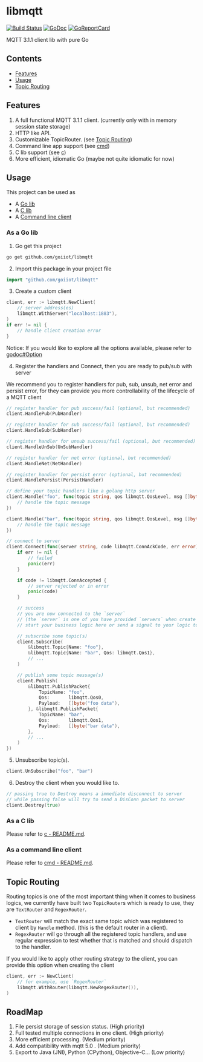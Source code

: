# libmqtt

[![Build Status](https://travis-ci.org/goiiot/libmqtt.svg)](https://travis-ci.org/goiiot/libmqtt) [![GoDoc](https://godoc.org/github.com/goiiot/libmqtt?status.svg)](https://godoc.org/github.com/goiiot/libmqtt) [![GoReportCard](https://goreportcard.com/badge/goiiot/libmqtt)](https://goreportcard.com/report/github.com/goiiot/libmqtt)

MQTT 3.1.1 client lib with pure Go

## Contents

- [Features](#features)
- [Usage](#usage)
- [Topic Routing](#topic-routing)

## Features

1. A full functional MQTT 3.1.1 client. (currently only with in memory session state storage)
1. HTTP like API.
1. Customizable TopicRouter. (see [Topic Routing](#topic-routing))
1. Command line app support (see [cmd](./cmd/))
1. C lib support (see [c](./c/))
1. More efficient, idiomatic Go (maybe not quite idiomatic for now)

## Usage

This project can be used as

- A [Go lib](#as-a-go-lib)
- A [C lib](#as-a-c-lib)
- A [Command line client](#as-a-command-line-client)

### As a Go lib

1. Go get this project

```bash
go get github.com/goiiot/libmqtt
```

2. Import this package in your project file

```go
import "github.com/goiiot/libmqtt"
```

3. Create a custom client

```go
client, err := libmqtt.NewClient(
    // server address(es)
    libmqtt.WithServer("localhost:1883"),
)
if err != nil {
    // handle client creation error
}
```

Notice: If you would like to explore all the options available, please refer to [godoc#Option](https://godoc.org/github.com/goiiot/libmqtt#Option)

4. Register the handlers and Connect, then you are ready to pub/sub with server

We recommend you to register handlers for pub, sub, unsub, net error and persist error, for they can provide you more controllability of the lifecycle of a MQTT client

```go
// register handler for pub success/fail (optional, but recommended)
client.HandlePub(PubHandler)

// register handler for sub success/fail (optional, but recommended)
client.HandleSub(SubHandler)

// register handler for unsub success/fail (optional, but recommended)
client.HandleUnSub(UnSubHandler)

// register handler for net error (optional, but recommended)
client.HandleNet(NetHandler)

// register handler for persist error (optional, but recommended)
client.HandlePersist(PersistHandler)

// define your topic handlers like a golang http server
client.Handle("foo", func(topic string, qos libmqtt.QosLevel, msg []byte) {
    // handle the topic message
})

client.Handle("bar", func(topic string, qos libmqtt.QosLevel, msg []byte) {
    // handle the topic message
})

// connect to server
client.Connect(func(server string, code libmqtt.ConnAckCode, err error) {
    if err != nil {
        // failed
        panic(err)
    }

    if code != libmqtt.ConnAccepted {
        // server rejected or in error
        panic(code)
    }

    // success
    // you are now connected to the `server`
    // (the `server` is one of you have provided `servers` when create the client)
    // start your business logic here or send a signal to your logic to start

    // subscribe some topic(s)
    client.Subscribe(
        &libmqtt.Topic{Name: "foo"},
        &libmqtt.Topic{Name: "bar", Qos: libmqtt.Qos1},
        // ...
    )

    // publish some topic message(s)
    client.Publish(
        &libmqtt.PublishPacket{
            TopicName: "foo",
            Qos:       libmqtt.Qos0,
            Payload:   []byte("foo data"),
        }, &libmqtt.PublishPacket{
            TopicName: "bar",
            Qos:       libmqtt.Qos1,
            Payload:   []byte("bar data"),
        },
        // ...
    )
})
```

5. Unsubscribe topic(s).

```go
client.UnSubscribe("foo", "bar")
```

6. Destroy the client when you would like to.

```go
// passing true to Destroy means a immediate disconnect to server
// while passing false will try to send a DisConn packet to server
client.Destroy(true)
```

### As a C lib

Please refer to [c - README.md](./c/README.md).

### As a command line client

Please refer to [cmd - README.md](./cmd/README.md).

## Topic Routing

Routing topics is one of the most important thing when it comes to business logics, we currently have built two `TopicRouter`s which is ready to use, they are `TextRouter` and `RegexRouter`.

- `TextRouter` will match the exact same topic which was registered to client by `Handle` method. (this is the default router in a client).
- `RegexRouter` will go through all the registered topic handlers, and use regular expression to test whether that is matched and should dispatch to the handler.

If you would like to apply other routing strategy to the client, you can provide this option when creating the client

```go
client, err := NewClient(
    // for example, use `RegexRouter`
    libmqtt.WithRouter(libmqtt.NewRegexRouter()),
)
```

## RoadMap

1. File persist storage of session status. (High priority)
1. Full tested multiple connections in one client. (High priority)
1. More efficient processing. (Medium priority)
1. Add compatibility with mqtt 5.0 . (Medium priority)
1. Export to Java (JNI), Python (CPython), Objective-C... (Low priority)
